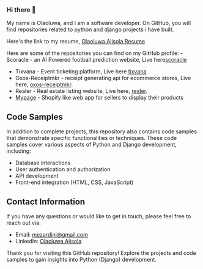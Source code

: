 ### Hi there 👋


My name is Olaoluwa, and I am a software developer. On GitHub, you will find repositories related to python and django projects i have built.

Here's the link to my resume, [Olaoluwa Ajisola Resume](https://drive.google.com/drive/folders/1TiMtE3UnMFZ3RusBHoXNoZK8-hlJri_J)


Here are some of the repositories you can find on my GitHub profile:
-Scoracle - an AI Powered football prediction website, Live here[scoracle](https://scoracle.onrender.com)
- Tixvana - Event ticketing platform, Live here [tixvana](https://tixvana.onrender.com).
- Oxos-Receiptmkr - receipt generating api for ecommerce stores, Live here, [oxos-receiptmkr](https://oxos-receiptmkr.onrender.com).
- Realer - Real estate listing website, Live here, [realer](https://realer.onrender.com).
- [Mypage](https://github.com/mezardini/mypage) - Shopify like web app for sellers to display their products 



## Code Samples

In addition to complete projects, this repository also contains code samples that demonstrate specific functionalities or techniques. These code samples cover various aspects of Python and Django development, including:

- Database interactions
- User authentication and authorization
- API development
- Front-end integration (HTML, CSS, JavaScript)


## Contact Information

If you have any questions or would like to get in touch, please feel free to reach out via:

- Email: mezardini@gmail.com
- LinkedIn: [Olaoluwa Ajisola](https://linkedin.com/in/olaoluwa-ajisola-555220251/)

Thank you for visiting this GitHub repository! Explore the projects and code samples to gain insights into Python (Django) development.
